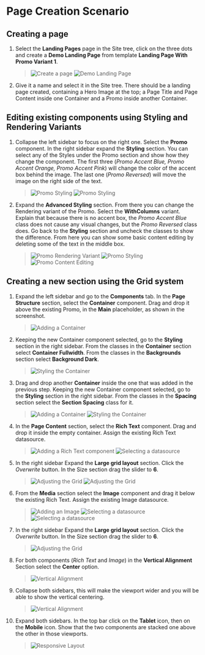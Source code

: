 # Page Creation Scenario

## Creating a page

1. Select the **Landing Pages** page in the Site tree, click on the three dots and create a **Demo Landing Page** from template **Landing Page With Promo Variant 1**.
   > ![Create a page](./media/page-creation-1.png)
   > ![Demo Landing Page](./media/page-creation-2.png)

2. Give it a name and select it in the Site tree. There should be a landing page created, containing a Hero Image at the top; a Page Title and Page Content inside one Container and a Promo inside another Container.

## Editing existing components using Styling and Rendering Variants

1. Collapse the left sidebar to focus on the right one. Select the **Promo** component. In the right sidebar expand the **Styling** section. You can select any of the Styles under the Promo section and show how they change the component. The first three (*Promo Accent Blue, Promo Accent Orange, Promo Accent Pink*) will change the color of the accent box behind the image. The last one (*Promo Reversed*) will move the image on the right side of the text.
   > ![Promo Styling](./media/page-creation-3.png)
   > ![Promo Styling](./media/page-creation-4.png)

2. Expand the **Advanced Styling** section. From there you can change the Rendering variant of the Promo. Select the **WithColumns** variant. Explain that because there is no accent box, the *Promo Accent Blue* class does not cause any visual changes, but the *Promo Reversed* class does. Go back to the **Styling** section and uncheck the classes to show the difference. From here you can show some basic content editing by deleting some of the text in the middle box.
   > ![Promo Rendering Variant](./media/page-creation-5.png)
   > ![Promo Styling](./media/page-creation-6.png)
   > ![Promo Content Editing](./media/page-creation-7.png)

## Creating a new section using the Grid system

1. Expand the left sidebar and go to the **Components** tab. In the **Page Structure** section, select the **Container** component. Drag and drop it above the existing Promo, in the **Main** placeholder, as shown in the screenshot.
   > ![Adding a Container](./media/page-creation-8.png)

2. Keeping the new Container component selected, go to the **Styling** section in the right sidebar. From the classes in the **Container** section select **Container Fullwidth**. From the classes in the **Backgrounds** section select **Background Dark**.
   > ![Styling the Container](./media/page-creation-9.png)

3. Drag and drop another **Container** inside the one that was added in the previous step. Keeping the new Container component selected, go to the **Styling** section in the right sidebar. From the classes in the **Spacing** section select the **Section Spacing** class for it.
   > ![Adding a Container](./media/page-creation-10.png)
   > ![Styling the Container](./media/page-creation-11.png)

4. In the **Page Content** section, select the **Rich Text** component. Drag and drop it inside the empty container. Assign the existing Rich Text datasource.
   > ![Adding a Rich Text component](./media/page-creation-12.png)
   > ![Selecting a datasource](./media/page-creation-13.png)

5. In the right sidebar Expand the **Large grid layout** section. Click the *Overwrite* button. In the Size section drag the slider to **6**.
   > ![Adjusting the Grid](./media/page-creation-14.png)
   > ![Adjusting the Grid](./media/page-creation-15.png)

6. From the **Media** section select the **Image** component and drag it below the existing Rich Text. Assign the existing Image datasource.
   > ![Adding an Image](./media/page-creation-16.png)
   > ![Selecting a datasource](./media/page-creation-17.png)
   > ![Selecting a datasource](./media/page-creation-18.png)

7. In the right sidebar Expand the **Large grid layout** section. Click the *Overwrite* button. In the Size section drag the slider to **6**.
   > ![Adjusting the Grid](./media/page-creation-19.png)

8. For both components (*Rich Text* and *Image*) in the **Vertical Alignment** Section select the **Center** option.
   > ![Vertical Alignment](./media/page-creation-20.png)

9. Collapse both sidebars, this will make the viewport wider and you will be able to show the vertical centering.
   > ![Vertical Alignment](./media/page-creation-21.png)

10. Expand both sidebars. In the top bar click on the **Tablet** icon, then on the **Mobile** icon. Show that the two components are stacked one above the other in those viewports.
    > ![Responsive Layout](./media/page-creation-22.png)
